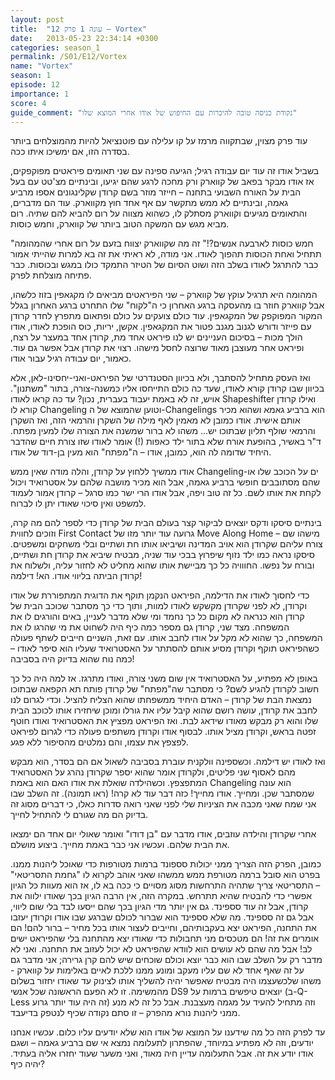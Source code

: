 ```yaml
---
layout: post
title:  "עונה 1 פרק 12 – Vortex"
date:   2013-05-23 22:34:14 +0300
categories: season_1
permalink: /S01/E12/Vortex
name: "Vortex"
season: 1
episode: 12
importance: 1
score: 4
guide_comment: "נקודת כניסה טובה להיכרות עם החיפוש של אודו אחרי המוצא שלו"
---
```

עוד פרק מצוין, שבתקווה מרמז על קו עלילה עם פוטנציאל להיות מהמוצלחים ביותר בסדרה הזו, אם ימשיכו איתו ככה.

בשביל אודו זה עוד יום עבודה רגיל; הגיעה ספינה עם שני תאומים פיראטים מפוקפקים, אז אודו מבקר בפאב של קווארק ורק מחכה לרגע שהם יגיעו, ובינתיים מצ'טט עם בעל הבית על האורח השבועי בתחנה – חייזר מוזר בשם קרודן שקלינגונים אספו מרביע גאמה, ובינתיים לא ממש מתקשר עם אף אחד חוץ מקווארק. עוד הם מדברים, והתאומים מגיעים וקווארק מסתלק לו, כשהוא מצווה על רום להביא להם שתיה. רום מביא מגש עם המשקה הטוב ביותר של קווארק, וחמש כוסות.

"חמש כוסות לארבעה אנשים?!" זה מה שקווארק יצווח בזעם על רום אחרי שהמהומה תתחיל ואחת הכוסות תהפוך לאודו. אני מודה, לא ראיתי את זה בא למרות שהייתי אמור כבר להתרגל לאודו בשלב הזה ושוט הסיום של הטיזר התמקד כולו במגש ובכוסות. כבר פתיחה מוצלחת לפרק.

המהומה היא תרגיל עוקץ של קווארק – שני הפיראטים מביאים לו מקגאפין בזוז כלשהו, אבל קווארק חוזר בו מהעסקה ברגע האחרון כי ה"לקוח" שלו התחרט ברגע האחרון בגלל המקור המפוקפק של המקגאפין. עוד כולם צועקים על כולם ופתאום מתפרץ לחדר קרודן עם פייזר ודורש לגנוב מגנב פטור את המקגאפין. אקשן, יריות, כוס הופכת לאודו, אודו הולך מכות – בסיכום העניינים יש לנו פיראט אחד מת, קרודן אחד במעצר על רצח, ופיראט אחר מעוצבן מאוד שרוצה לחסל מישהו. רצוי את קרודן אבל אפשר גם עוד. כאמור, יום עבודה רגיל עבור אודו.

ואז העסק מתחיל להסתבך, ולא בכיוון הסטנדרטי של הפיראט-ואני-יחסינו-לאן, אלא בכיוון שבו קרודן קורא לאודו, שעד כה כולם התייחסו אליו כמשנה-צורה, בתור "משתנון". אויש, זה לא באמת יעבוד בעברית, נכון? עד כה קראו לאודו Shapeshifter ואילו קרודן קורא לו Changeling וטוען שהמוצא של ה-Changelings הוא ברביע גאמא ושהוא מכיר אותם אישית.
אודו כמובן לא מאמין לאף מילה של השקרן והרמאי הזה, ואז השקרן והרמאי שולף תליון שבתוכו יש... משהו לא ברור שמשנה את הצורה שלו למעין מפתח. ד"ר באשיר, בהופעת אורח שלא בתור ילד כאפות (!) אומר לאודו שזו צורת חיים שהדבר היחיד שדומה לה הוא, כמובן, אודו – ה"מפתח" הוא מעין בן-דוד של אודו.

אודו ממשיך ללחוץ על קרודן, והלה מודה שאין ממש Changeling-ים על הכוכב שלו או שהם מסתובבים חופשי ברביע גאמה, אבל הוא מכיר מושבה שלהם על אסטרואיד ויכול לקחת את אותו לשם. כל זה טוב ויפה, אבל אודו הרי ישר כמו סרגל – קרודן אמור לעמוד למשפט ואין סיכוי שאודו יתן לו לברוח.

בינתיים סיסקו ודקס יוצאים לביקור קצר בעולם הבית של קרודן כדי לספר להם מה קרה, וזוכים לחווית First Contact גרועה עוד יותר מזו של Move Along Home – מישהו שם צורח עליהם שקרודן הוא אויב המדינה ושיביאו אותו חת ושתיים ובלי משחקים ומשפטים. סיסקו נראה כמו ילד נזוף שיפרוץ בבכי עוד שניה, מבטיח שיביא את קרודן חת ושתיים, ובורח על נפשו. החווויה כל כך מביישת אותו שהוא מחליט לא לחזור עליה, ולשלוח את קרודן הביתה בליווי אודו. הא! דילמה!

כדי לחסוך לאודו את הדילמה, הפיראט הנקמן תוקף את הדוגית המתפוררת של אודו וקרודן, לא לפני שקרודן מקשקש לאודו למוות, ותוך כדי כך מסתבר שכוכב הבית של קרודן הוא כנראה לא מקום כל כך נחמד ומי שלא מדבר לעניין, באים והורגים לו את המשפחה. מצד שני, קרודן גם מספר כמה כיף היה לשחוט את מי שהרגו לו את המשפחה, כך שהוא לא מקל על אודו לחבב אותו. עם זאת, השניים חייבים לשתף פעולה כשהפיראט תוקף וקרודן מסיע אותם להסתתר על האסטרואיד שעליו הוא סיפר לאודו – כמה נוח שהוא בדיוק היה בסביבה!

באופן לא מפתיע, על האסטרואיד אין שום משני צורה, ואודו מתרגז. אז למה היה כל כך חשוב לקרודן להגיע לשם? כי מסתבר שה"מפתח" של קרודן פותח תא הקפאה שבתוכו נמצאת הבת של קרודן – האדם היחיד ממשפחתו שהוא הצליח להציל. וכדי לגרום לנו לחבב את קרודן, עושה רושם שהוא קיבל עליו את גורלו ומוכן שיחזירו אותו לכוכב הבית שלו והוא רק מבקש מאודו שידאג לבת. ואז הפיראט מפציץ את האסטרואיד ואודו חוטף זפטה בראש, וקרודן מציל אותו. לבסוף אודו וקרודן משתפים פעולה כדי לגרום לפיראט לפצפץ את עצמו, והם נמלטים מהסיפור ללא פגע.

ואז לאודו יש דילמה. וכשספינה וולקנית עוברת בסביבה לשאול אם הם בסדר, הוא מבקש מהם לאסוף שני פליטים, ולקרודן אומר שהוא יספר שקרודן נהרג על האסטרואיד המתפצפץ. וכשהילדה שואלת את אודו האם הוא באמת Changeling הוא עונה שמסתבר שכן. ומחייך. אודו מחייך! כזה דבר עוד לא קרה! (ראו תמונה). זה השלב שבו אני שמח שאני מכבה את הציניות שלי לפני שאני רואה סדרות כאלו, כי דברים מסוג זה בדיוק הם מה שגורם לי להתחיל לחייך.

אחרי שקרודן והילדה עוזבים, אודו מדבר עם "בן דודו" ואומר שאולי יום אחד הם ימצאו את הבית שלהם. ועכשיו אני כבר באמת מחייך. ביצוע מושלם.

כמובן, הפרק הזה הצריך ממני יכולות סספונד ברמות מטורפות כדי שאוכל ליהנות ממנו. בפרט הוא סובל ברמה מטורפת ממש ממשהו שאני אוהב לקרוא לו "גחמת התסריטאי" – התסריטאי צריך שתהיה התרחשות מסוג מסויים כי ככה בא לו, אז הוא מעוות כל הגיון אפשרי כדי להבטיח שהיא תתרחש. במקרה הזה, אין הרבה הגיון בכך שאודו ילווה את קרודן, אבל זה עוד סספינד. גם אין יותר מדי הגיון בכך שהם ייסעו לבד בלי שום ליווי, אבל גם זה סספינד. מה שלא סספינד הוא שברור לכולם שברגע שבו אודו וקרודן יעזבו את התחנה, הפיראט יצא בעקבותיהם, וחייבים לעצור אותו בכל מחיר – ברור להם! הם אומרים את זה! הם מטכסים מני תחבולות כדי שאודו יצא מהתחנה בלי שהפיראט ישים לב! אבל מה שהם לא עושים הוא לוודא שהפיראט לא יכול לעזוב את התחנה. ואני לא מדבר רק על השלב שבו הוא כבר יוצא וכולם שוכחים שיש להם קרן גרירה; אני מדבר גם על זה שאף אחד לא שם עליו מעקב ומונע ממנו ללכת לאיים באלימות על קווארק - משהו שלכשעצמו היה מבטיח שאפשר יהיה להשליך אותו לצינוק עד שאודו יחזור בשלום מהמשימה. זו לא הפעם הראשונה שכל אנשי DS9 יוצאים טיפשים ברמות על (ב-Q-Less זה היה עוד יותר גרוע) וזה מתחיל להעיד על מגמה מעצבנת. אבל כל זה לא מנע ממני ליהנות נורא מהפרק – זו סתם נקודה שכיף לנטפק בדיעבד.

עד לפרק הזה כל מה שידענו על המוצא של אודו הוא שלא יודעים עליו כלום. עכשיו אנחנו יודעים, וזה לא מפתיע במיוחד, שהפתרון לתעלומה נמצא אי שם ברביע גאמה – ושגם אודו יודע את זה. אבל התעלומה עדיין חיה מאוד, ואני משער שעוד יחזרו אליה בעתיד. יהיה כיף?
